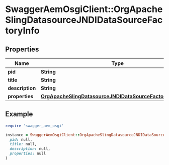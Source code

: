 # SwaggerAemOsgiClient::OrgApacheSlingDatasourceJNDIDataSourceFactoryInfo

## Properties

| Name | Type | Description | Notes |
| ---- | ---- | ----------- | ----- |
| **pid** | **String** |  | [optional] |
| **title** | **String** |  | [optional] |
| **description** | **String** |  | [optional] |
| **properties** | [**OrgApacheSlingDatasourceJNDIDataSourceFactoryProperties**](OrgApacheSlingDatasourceJNDIDataSourceFactoryProperties.md) |  | [optional] |

## Example

```ruby
require 'swagger_aem_osgi'

instance = SwaggerAemOsgiClient::OrgApacheSlingDatasourceJNDIDataSourceFactoryInfo.new(
  pid: null,
  title: null,
  description: null,
  properties: null
)
```

